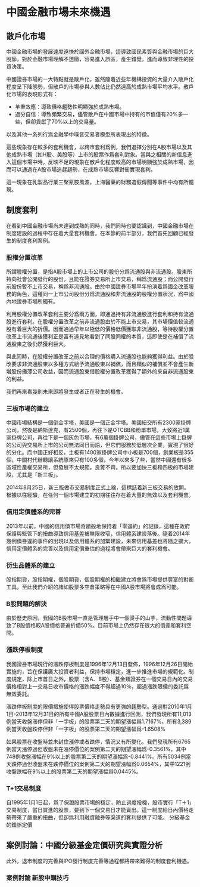
# 中國金融市場未來機遇

## 散戶化市場

中國金融市場的發展速度遠快於國外金融市場，這導致國民素質與金融市場的巨大脫節，對於金融市場理解不透徹，容易進入誤區，產生錯覺，進而導致非理性的投資決策。

中國證券市場的一大特點就是散戶化，雖然隨着近些年機構投資的大量介入散戶化程度呈下降態勢，但散戶的市場參與人數佔比仍然遠高於成熟市場平均水平。散戶化市場的表現形式有：

* 羊羣效應：導致價格趨勢性明顯強於成熟市場。
* 過分自信：導致頻繁交易，儘管散戶在中國市場中持有的市值僅有20%多一些，但卻貢獻了70%以上的交易量。

以及其他一系列行爲金融學中噪音交易者模型所表現出的特徵。

這些現象存在較多的套利機會，以跨市套利爲例，我們選擇分別在A股市場以及其他成熟市場（如H股、美股等）上市的股票作爲套利對象。當與之相關的新信息進入這個市場中時，反映不足的現象在散戶化程度較高的市場明顯強於成熟市場，因而可以通過在A股市場追趕趨勢，在成熟市場反響對衝實現套利。

這一現象在乳製品行業三聚氰胺風波，上海醫藥的財務造假傳聞等事件中均有所體現。

## 制度套利

在看到中國金融市場尚未達到成熟的同時，我們同時也要認識到，中國金融市場在制度建設的過程中存在着大量套利機會。在本節的前半部分，我們首先回顧已經發生的制度套利案例。

### 股權分置改革

所謂股權分置，是指A股市場上的上市公司的股份分爲流通股與非流通股。股東所持向社會公開發行的股份，且能在證券交易所上市交易，稱爲流通股；而公開發行前股份暫不上市交易，稱爲非流通股。由於中國證券市場早年扮演着爲國企改革服務的角色，這種同一上市公司股份分爲流通股和非流通股的股權分置狀況，爲中國內地證券市場所獨有。

利用股權分置改革套利主要分爲兩方面，即通過持有非流通股進行套利和持有流通股進行套利。在股權分置改革之前非流通股由於不能上市交易，其市場價值較流通股有着巨大的折價。因而通過早年以極低的價格低價獲取非流通股，等待股權分置改革上市流通後獲利正是富有遠見地看到了同股同權的本質，這即使是在補償了流通股東之後仍然獲利巨大。

與此同時，在股權分置改革之前以合理的價格購入流通股也能夠獲得利益。由於股改要求非流通股東以多種方式給予流通股東以補償，而且類似的補償並不會產生新增股份攤薄公司收益，因而流通股東借股權分置改革獲得了額外的來自非流通股東的利益。

我們再來看幾則未來即將發生或者正在發生的機會。

### 三板市場的建立

中國市場結構是一個倒金字塔，美國是一個正金字塔。美國紐交所有2300家掛牌公司，然後是納斯達克，有2500個，再往下是OTCBB和粉單市場，大致將近1萬家掛牌公司，再往下是一個灰色市場，有6萬個掛牌公司，儘管在這些市場上掛牌的公司與交易所上市的公司無法同日而語，但它們服務於低層次企業，實現了很好的分化。而中國正好相反，主板有1400家掛牌公司中小板是700個，創業板是355個，中關村代辦轉讓系統原來只有100多個，今年以來多了些，當然中國還有很多區域性產權交易所，但發展不太規範，良莠不齊。所以要加快三板和四板的市場建設，尤其是「新三板」。

2014年8月25日，新三版做市交易制度正式上線，這標誌着新三板交易的放開。根據以往經驗，在任何一個市場建立的初期往往存在着大量的無效以及套利機會。

### 信用定價體系的完善

2013年以前，中國的信用債市場奇蹟般地保持着「零違約」的記錄，這種在政府保護與監管下的扭曲導致信用基差被無限收窄，信用體系建設落後。隨着2014年幾例債券違約事件的出現以及信用體系的加緊建設，未來信用基差也將隨之擴大，信用定價體系的完善以及信用定價重估的過程將會帶來巨大的套利機會。

### 衍生品體系的建立

股指期貨，股指期權，個股期貨，個股期權的相繼建立將會爲市場提供豐富的對衝工具，至此我們介紹的諸如股票多空倉策略等在中國A股市場將會成爲可能。

### B股問題的解決

由於歷史原因，我國的B股市場一直是管理層手中一個燙手的山芋，流動性問題導致了B股價格較A股價格普遍折價50%。目前市場上仍然存在很大的價差和套利空間。

### 漲跌停板制度

我國證券市場現行的漲跌停板制度是1996年12月13日發佈，1996年12月26日開始實施的，旨在保護廣大投資者利益，保持市場穩定，進一步推進市場的規範化。制度規定，除上市首日之外，股票（含A、B股）、基金類證券在一個交易日內的交易價格相對上一交易日收市價格的漲跌幅度不得超過10％，超過漲跌限價的委託爲無效委託。

漲跌停板制度的限價措施使得股票價格走勢具有更強的趨勢型。通過對2010年1月1日-2013年12月31日的所有中國A股股票日內數據進行回測，我們發現所有11,013例當天收盤漲停但非「一字板」的股票第二天的期望漲幅爲1.7167%，所有3,389例當天收盤跌停但非「一字板」的股票第二天的期望漲幅爲-1.6508%

如果股票在收盤時並未封住漲停或者跌停，情況又有所變化。我們發現所有6765例當天漲停過但收盤未在漲停價位的案例第二天的期望漲幅爲-0.3561%，其中748例收盤漲幅在9%以上的股票第二天的期望漲幅爲-0.8441%。所有5034例當天跌停過但收盤未在跌停價位的案例第二天的期望漲幅爲0.0654%，其中1221例收盤跌幅在9%以上的股票第二天的期望漲幅爲0.0445%。

### T+1交易制度

自1995年1月1日起，爲了保證股票市場的穩定，防止過度投機，股市實行「T＋1」交易制度，當日買進的股票，要到下一個交易日才能賣出。這一制度給日內價格走勢帶來了嚴重的扭曲，但卻爲利用融資融券等渠道的套利提供了可能。
分級基金的錯誤定價

## 案例討論：中國分級基金定價研究與實證分析

此外，退市制度的完善與IPO發行制度完善等過程都將帶來難得的制度套利機遇。

### 案例討論 新股申購技巧
